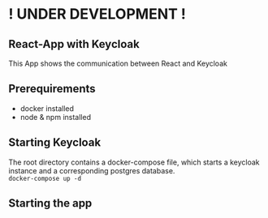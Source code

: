 # ! UNDER DEVELOPMENT !
 

## React-App with Keycloak
This App shows the communication between React and Keycloak

## Prerequirements
* docker installed
* node & npm installed

## Starting Keycloak
The root directory contains a docker-compose file, which starts a keycloak instance and a corresponding postgres database.  
`docker-compose up -d`

## Starting the app
